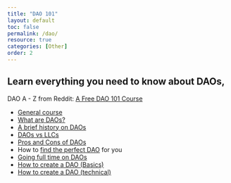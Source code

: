 ```yaml
---
title: "DAO 101"
layout: default
toc: false
permalink: /dao/
resource: true
categories: [Other]
order: 2
---
```


## Learn everything you need to know about DAOs, 
DAO A - Z from Reddit: [A Free DAO 101 Course](https://www.reddit.com/r/defi/comments/sslvbd/learn_everything_you_need_to_know_about_daos_a_z/)

* [General course](https://voice.softr.app/free-dao-course)
* [What are DAOs?](https://voice.softr.app/truly-wtf-is-a-dao)
* [A brief history on DAOs](https://voice.softr.app/a-brief-history-on-daos-the-dao)
* [DAOs vs LLCs](https://voice.softr.app/daos-vs-llcs-traditional-organizations-)
* [Pros and Cons of DAOs](https://voice.softr.app/pros-and-cons-of-daos)
* How to [find the perfect DAO](https://voice.softr.app/find-your-dao-how-to-discover-join-the-right-dao-for-you) for you
* [Going full time on DAOs](https://voice.softr.app/5-steps-to-going-full-time-on-daos)
* [How to create a DAO (Basics)](https://voice.softr.app/how-to-create-a-dao)
* [How to create a DAO (technical)](https://voice.softr.app/how-to-create-a-dao-technical-)
